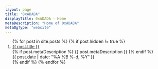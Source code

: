 ```yaml
---
layout: page
title: "0xADADA"
displayTitle: 0xADADA - Home
metaDescription: "Home of 0xADADA"
metaOgType: "website"
---
```


<ol>
{% for post in site.posts %}
  {% if post.hidden != true %}
  <li>
    <a href="{{ post.url }}" title="{{ post.title }}">
      <span>{{ post.title }}</span>
    </a>
    <br>
    {% if post.metaDescription %}
    <span>{{ post.metaDescription }}</span>
    {% endif %}
    <br>
    <time datetime="{{ post.date | date: "%Y-%m-%d" }}">{{ post.date | date: "%A %B %-d, %Y" }}</time>
  </li>
  {% endif %}
{% endfor %}
</ol>
